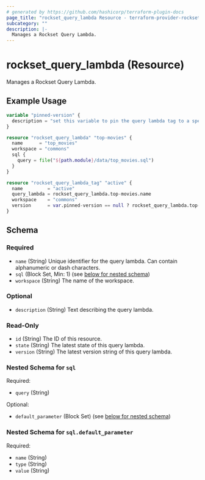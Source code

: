 ```yaml
---
# generated by https://github.com/hashicorp/terraform-plugin-docs
page_title: "rockset_query_lambda Resource - terraform-provider-rockset"
subcategory: ""
description: |-
  Manages a Rockset Query Lambda.
---
```


# rockset_query_lambda (Resource)

Manages a Rockset Query Lambda.

## Example Usage

```terraform
variable "pinned-version" {
  description = "set this variable to pin the query lambda tag to a specific version"
}

resource "rockset_query_lambda" "top-movies" {
  name      = "top_movies"
  workspace = "commons"
  sql {
    query = file("${path.module}/data/top_movies.sql")
  }
}

resource "rockset_query_lambda_tag" "active" {
  name         = "active"
  query_lambda = rockset_query_lambda.top-movies.name
  workspace    = "commons"
  version      = var.pinned-version == null ? rockset_query_lambda.top-movies.version : var.pinned-version
}
```

<!-- schema generated by tfplugindocs -->
## Schema

### Required

- `name` (String) Unique identifier for the query lambda. Can contain alphanumeric or dash characters.
- `sql` (Block Set, Min: 1) (see [below for nested schema](#nestedblock--sql))
- `workspace` (String) The name of the workspace.

### Optional

- `description` (String) Text describing the query lambda.

### Read-Only

- `id` (String) The ID of this resource.
- `state` (String) The latest state of this query lambda.
- `version` (String) The latest version string of this query lambda.

<a id="nestedblock--sql"></a>
### Nested Schema for `sql`

Required:

- `query` (String)

Optional:

- `default_parameter` (Block Set) (see [below for nested schema](#nestedblock--sql--default_parameter))

<a id="nestedblock--sql--default_parameter"></a>
### Nested Schema for `sql.default_parameter`

Required:

- `name` (String)
- `type` (String)
- `value` (String)
